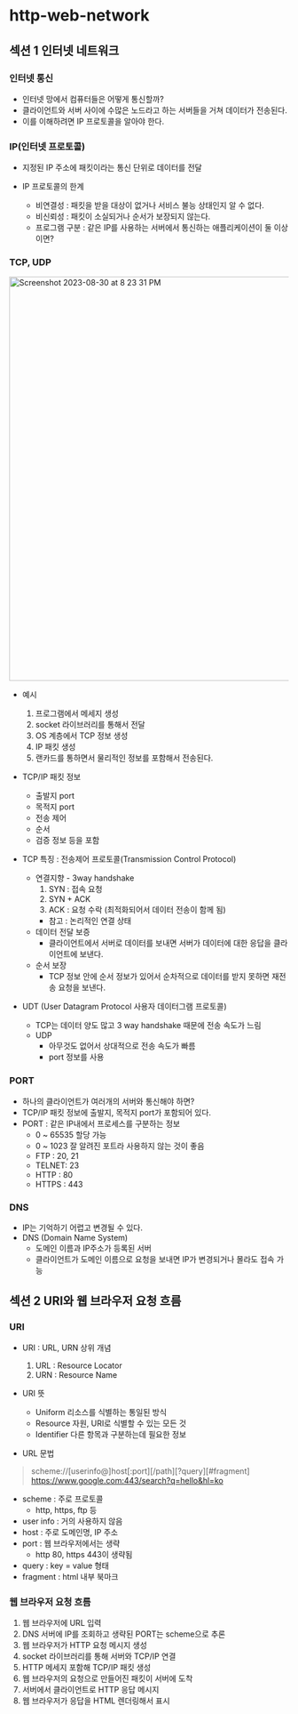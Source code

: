 # http-web-network

## 섹션 1 인터넷 네트워크 
### 인터넷 통신
- 인터넷 망에서 컴퓨터들은 어떻게 통신할까? 
- 클라이언트와 서버 사이에 수많은 노드라고 하는 서버들을 거쳐 데이터가 전송된다.
- 이를 이해하려면 IP 프로토콜을 알아야 한다.

### IP(인터넷 프로토콜)
- 지정된 IP 주소에 패킷이라는 통신 단위로 데이터를 전달

- IP 프로토콜의 한계 
  - 비연결성 : 패킷을 받을 대상이 없거나 서비스 불능 상태인지 알 수 없다. 
  - 비신뢰성 : 패킷이 소실되거나 순서가 보장되지 않는다. 
  - 프로그램 구분 : 같은 IP를 사용하는 서버에서 통신하는 애플리케이션이 둘 이상이면?

### TCP, UDP
<img width="727" alt="Screenshot 2023-08-30 at 8 23 31 PM" src="https://github.com/jaehee0145/jaehee0145.github.io/assets/45681372/95d5ceb6-c213-40ad-a363-9c6a85691b3e">

- 예시
  1. 프로그램에서 메세지 생성
  2. socket 라이브러리를 통해서 전달
  3. OS 계층에서 TCP 정보 생성
  4. IP 패킷 생성 
  5. 랜카드를 통하면서 물리적인 정보를 포함해서 전송된다.

- TCP/IP 패킷 정보
  - 출발지 port
  - 목적지 port
  - 전송 제어
  - 순서
  - 검증 정보 등을 포함
- TCP 특징 : 전송제어 프로토콜(Transmission Control Protocol)
  - 연결지향 - 3way handshake
    1. SYN : 접속 요청 
    2. SYN + ACK
    3. ACK : 요청 수락 (최적화되어서 데이터 전송이 함께 됨)
    - 참고 : 논리적인 연결 상태 
  - 데이터 전달 보증
    - 클라이언트에서 서버로 데이터를 보내면 서버가 데이터에 대한 응답을 클라이언트에 보낸다.
  - 순서 보장
    - TCP 정보 안에 순서 정보가 있어서 순차적으로 데이터를 받지 못하면 재전송 요청을 보낸다.

- UDT (User Datagram Protocol 사용자 데이터그램 프로토콜)
  - TCP는 데이터 양도 많고 3 way handshake 때문에 전송 속도가 느림 
  - UDP
    - 아무것도 없어서 상대적으로 전송 속도가 빠름
    - port 정보를 사용

### PORT
- 하나의 클라이언트가 여러개의 서버와 통신해야 하면? 
- TCP/IP 패킷 정보에 출발지, 목적지 port가 포함되어 있다. 
- PORT : 같은 IP내에서 프로세스를 구분하는 정보
  - 0 ~ 65535 할당 가능
  - 0 ~ 1023 잘 알려진 포트라 사용하지 않는 것이 좋음
  - FTP : 20, 21
  - TELNET: 23
  - HTTP : 80
  - HTTPS : 443

### DNS
- IP는 기억하기 어렵고 변경될 수 있다. 
- DNS (Domain Name System)
  - 도메인 이름과 IP주소가 등록된 서버 
  - 클라이언트가 도메인 이름으로 요청을 보내면 IP가 변경되거나 몰라도 접속 가능 


## 섹션 2 URI와 웹 브라우저 요청 흐름
### URI
- URI : URL, URN 상위 개념 
  1. URL : Resource Locator
  2. URN : Resource Name 

- URI 뜻
  - Uniform 리소스를 식별하는 통일된 방식
  - Resource 자원, URI로 식별할 수 있는 모든 것 
  - Identifier 다른 항목과 구분하는데 필요한 정보

- URL 문법 
> scheme://[userinfo@]host[:port][/path][?query][#fragment]
> https://www.google.com:443/search?q=hello&hl=ko

- scheme : 주로 프로토콜 
  - http, https, ftp 등 
- user info : 거의 사용하지 않음
- host : 주로 도메인명, IP 주소
- port : 웹 브라우저에서는 생략 
  - http 80, https 443이 생략됨
- query : key = value 형태
- fragment : html 내부 북마크 

### 웹 브라우저 요청 흐름

1. 웹 브라우저에 URL 입력
2. DNS 서버에 IP를 조회하고 생략된 PORT는 scheme으로 추론
3. 웹 브라우저가 HTTP 요청 메시지 생성
4. socket 라이브러리를 통해 서버와 TCP/IP 연결 
5. HTTP 메세지 포함해 TCP/IP 패킷 생성
6. 웹 브라우저의 요청으로 만들어진 패킷이 서버에 도착
7. 서버에서 클라이언트로 HTTP 응답 메시지
8. 웹 브라우저가 응답을 HTML 렌더링해서 표시 


























